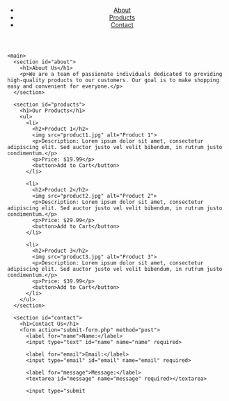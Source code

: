 <!DOCTYPE html>
<html>
  <head>
    <title>My Online Store</title>
  </head>
  <body>
    <header>
      <nav>
        <ul>
          <li><a href="#about">About</a></li>
          <li><a href="#products">Products</a></li>
          <li><a href="#contact">Contact</a></li>
        </ul>
      </nav>
    </header>

    <main>
      <section id="about">
        <h1>About Us</h1>
        <p>We are a team of passionate individuals dedicated to providing high-quality products to our customers. Our goal is to make shopping easy and convenient for everyone.</p>
      </section>

      <section id="products">
        <h1>Our Products</h1>
        <ul>
          <li>
            <h2>Product 1</h2>
            <img src="product1.jpg" alt="Product 1">
            <p>Description: Lorem ipsum dolor sit amet, consectetur adipiscing elit. Sed auctor justo vel velit bibendum, in rutrum justo condimentum.</p>
            <p>Price: $19.99</p>
            <button>Add to Cart</button>
          </li>

          <li>
            <h2>Product 2</h2>
            <img src="product2.jpg" alt="Product 2">
            <p>Description: Lorem ipsum dolor sit amet, consectetur adipiscing elit. Sed auctor justo vel velit bibendum, in rutrum justo condimentum.</p>
            <p>Price: $29.99</p>
            <button>Add to Cart</button>
          </li>

          <li>
            <h2>Product 3</h2>
            <img src="product3.jpg" alt="Product 3">
            <p>Description: Lorem ipsum dolor sit amet, consectetur adipiscing elit. Sed auctor justo vel velit bibendum, in rutrum justo condimentum.</p>
            <p>Price: $39.99</p>
            <button>Add to Cart</button>
          </li>
        </ul>
      </section>

      <section id="contact">
        <h1>Contact Us</h1>
        <form action="submit-form.php" method="post">
          <label for="name">Name:</label>
          <input type="text" id="name" name="name" required>

          <label for="email">Email:</label>
          <input type="email" id="email" name="email" required>

          <label for="message">Message:</label>
          <textarea id="message" name="message" required></textarea>

          <input type="submit
